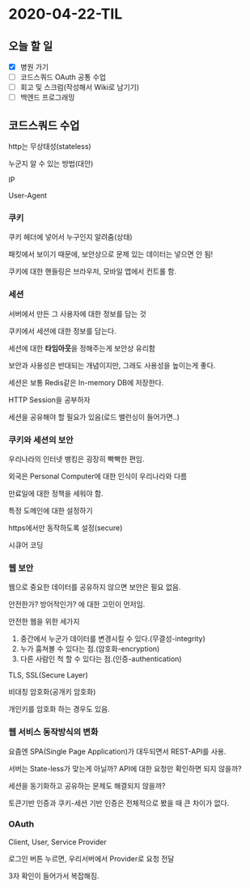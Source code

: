 # 2020-04-22-TIL

## 오늘 할 일

- [x] 병원 가기
- [ ] 코드스쿼드 OAuth 공통 수업
- [ ] 회고 및 스크럼(작성해서 Wiki로 남기기)
- [ ] 백엔드 프로그래밍

## 코드스쿼드 수업

http는 무상태성(stateless)

누군지 알 수 있는 방법(대안)

IP

User-Agent

### 쿠키

쿠키 헤더에 넣어서 누구인지 알려줌(상태)

패킷에서 보이기 때문에, 보안상으로 문제 있는 데이터는 넣으면 안 됨!

쿠키에 대한 핸들링은 브라우저, 모바일 앱에서 컨트롤 함.

### 세션

서버에서 만든 그 사용자에 대한 정보를 담는 것

쿠키에서 세션에 대한 정보를 담는다.

세션에 대한 **타임아웃**을 정해주는게 보안상 유리함

보안과 사용성은 반대되는 개념이지만, 그래도 사용성을 높이는게 좋다.

세션은 보통 Redis같은 In-memory DB에 저장한다.

HTTP Session을 공부하자

세션을 공유해야 할 필요가 있음(로드 밸런싱이 들어가면..)

### 쿠키와 세션의 보안

우리나라의 인터넷 뱅킹은 굉장히 빡빡한 편임.

외국은 Personal Computer에 대한 인식이 우리나라와 다름

만료일에 대한 정책을 세워야 함.

특정 도메인에 대한 설정하기

https에서만 동작하도록 설정(secure)

시큐어 코딩

### 웹 보안

웹으로 중요한 데이터를 공유하지 않으면 보안은 필요 없음.

안전한가? 방어적인가? 에 대한 고민이 먼저임.

안전한 웹을 위한 세가지

1. 중간에서 누군가 데이터를 변경시킬 수 있다.(무결성-integrity)
2. 누가 훔쳐볼 수 있다는 점.(암호화-encryption)
3. 다른 사람인 척 할 수 있다는 점.(인증-authentication)

TLS, SSL(Secure Layer)

비대칭 암호화(공개키 암호화)

개인키를 암호화 하는 경우도 있음.

### 웹 서비스 동작방식의 변화

요즘엔 SPA(Single Page Application)가 대두되면서 REST-API를 사용.

서버는 State-less가 맞는게 아닐까? API에 대한 요청만 확인하면 되지 않을까?

세션을 동기화하고 공유하는 문제도 해결되지 않을까?

토큰기반 인증과 쿠키-세션 기반 인증은 전체적으로 봤을 때 큰 차이가 없다.

### OAuth

Client, User, Service Provider

로그인 버튼 누르면, 우리서버에서 Provider로 요청 전달

3자 확인이 들어가서 복잡해짐.

